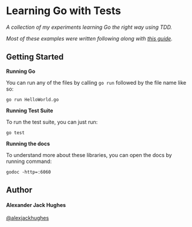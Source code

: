 # Learning Go with Tests

_A collection of my experiments learning Go the right way using TDD._

_Most of these examples were written following along with [this guide](https://quii.gitbook.io/learn-go-with-tests)._

## Getting Started

**Running Go**

You can run any of the files by calling `go run` followed by the file name like so:

```
go run HelloWorld.go
```

**Running Test Suite**

To run the test suite, you can just run:

```
go test
```

**Running the docs**

To understand more about these libraries, you can open the docs by running command:

```
godoc -http=:6060
```

## Author

#### **Alexander Jack Hughes**

[@alexjackhughes](https://twitter.com/alexjackhughes "Twitter")
